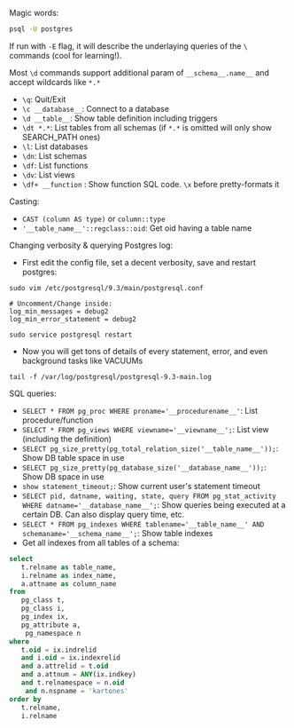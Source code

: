 Magic words:
```bash
psql -U postgres
```
If run with `-E` flag, it will describe the underlaying queries of the `\` commands (cool for learning!).

Most `\d` commands support additional param of `__schema__.name__` and accept wildcards like `*.*`

- `\q`: Quit/Exit
- `\c __database__`: Connect to a database
- `\d __table__`: Show table definition including triggers
- `\dt *.*`: List tables from all schemas (if `*.*` is omitted will only show SEARCH_PATH ones)
- `\l`: List databases
- `\dn`: List schemas
- `\df`: List functions
- `\dv`: List views
- `\df+ __function` : Show function SQL code. `\x` before pretty-formats it

Casting:
- `CAST (column AS type)` or `column::type`
- `'__table_name__'::regclass::oid`: Get oid having a table name

Changing verbosity & querying Postgres log:
- First edit the config file, set a decent verbosity, save and restart postgres:
```
sudo vim /etc/postgresql/9.3/main/postgresql.conf

# Uncomment/Change inside:
log_min_messages = debug2
log_min_error_statement = debug2

sudo service postgresql restart
```
- Now you will get tons of details of every statement, error, and even background tasks like VACUUMs
```
tail -f /var/log/postgresql/postgresql-9.3-main.log
```

SQL queries:
- `SELECT * FROM pg_proc WHERE proname='__procedurename__'`: List procedure/function
- `SELECT * FROM pg_views WHERE viewname='__viewname__';`: List view (including the definition)
- `SELECT pg_size_pretty(pg_total_relation_size('__table_name__'));`: Show DB table space in use
- `SELECT pg_size_pretty(pg_database_size('__database_name__'));`: Show DB space in use
- `show statement_timeout;`: Show current user's statement timeout
- `SELECT pid, datname, waiting, state, query FROM pg_stat_activity WHERE datname='__database_name__';`: Show queries being executed at a certain DB. Can also display query time, etc.
- `SELECT * FROM pg_indexes WHERE tablename='__table_name__' AND schemaname='__schema_name__';`: Show table indexes
- Get all indexes from all tables of a schema:
```sql
select
   t.relname as table_name,
   i.relname as index_name,
   a.attname as column_name
from
   pg_class t,
   pg_class i,
   pg_index ix,
   pg_attribute a,
    pg_namespace n
where
   t.oid = ix.indrelid
   and i.oid = ix.indexrelid
   and a.attrelid = t.oid
   and a.attnum = ANY(ix.indkey)
   and t.relnamespace = n.oid
    and n.nspname = 'kartones'
order by
   t.relname,
   i.relname
```